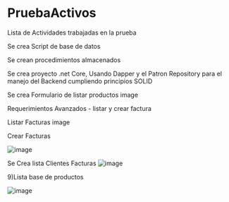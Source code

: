 # PruebaActivos

Lista de Actividades trabajadas en la prueba

Se crea Script de base de datos

Se crean procedimientos almacenados

Se crea proyecto .net Core, Usando Dapper y el Patron Repository para el manejo del Backend cumpliendo principios SOLID

Se crea Formulario de listar productos image

Requerimientos Avanzados - listar y crear factura

Listar Facturas image

Crear Facturas

![image](https://github.com/user-attachments/assets/56b7c457-4a2e-4ef2-8fc4-ad10bc7a7306)


Se Crea lista Clientes Facturas
![image](https://github.com/user-attachments/assets/adda27b4-160b-4669-8a8b-4b40514e1d4b)


9)Lista base de productos

![image](https://github.com/user-attachments/assets/7f2c8bcc-d14e-4ede-8d57-25f1723ca094)


